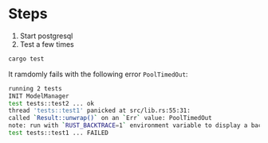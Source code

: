 # Steps
1. Start postgresql
2. Test a few times
```sh
cargo test
```
It ramdomly fails with the following error `PoolTimedOut`:
```sh
running 2 tests
INIT ModelManager
test tests::test2 ... ok
thread 'tests::test1' panicked at src/lib.rs:55:31:
called `Result::unwrap()` on an `Err` value: PoolTimedOut
note: run with `RUST_BACKTRACE=1` environment variable to display a backtrace
test tests::test1 ... FAILED
```
